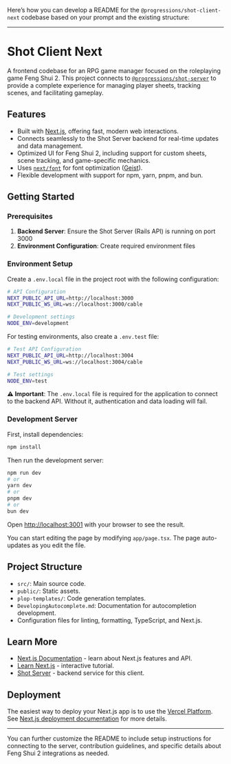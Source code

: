 Here’s how you can develop a README for the `@progressions/shot-client-next` codebase based on your prompt and the existing structure:

---

# Shot Client Next

A frontend codebase for an RPG game manager focused on the roleplaying game Feng Shui 2. This project connects to [`@progressions/shot-server`](https://github.com/progressions/shot-server) to provide a complete experience for managing player sheets, tracking scenes, and facilitating gameplay.

## Features

- Built with [Next.js](https://nextjs.org), offering fast, modern web interactions.
- Connects seamlessly to the Shot Server backend for real-time updates and data management.
- Optimized UI for Feng Shui 2, including support for custom sheets, scene tracking, and game-specific mechanics.
- Uses [`next/font`](https://nextjs.org/docs/app/building-your-application/optimizing/fonts) for font optimization ([Geist](https://vercel.com/font)).
- Flexible development with support for npm, yarn, pnpm, and bun.

## Getting Started

### Prerequisites

1. **Backend Server**: Ensure the Shot Server (Rails API) is running on port 3000
2. **Environment Configuration**: Create required environment files

### Environment Setup

Create a `.env.local` file in the project root with the following configuration:

```bash
# API Configuration
NEXT_PUBLIC_API_URL=http://localhost:3000
NEXT_PUBLIC_WS_URL=ws://localhost:3000/cable

# Development settings
NODE_ENV=development
```

For testing environments, also create a `.env.test` file:

```bash
# Test API Configuration  
NEXT_PUBLIC_API_URL=http://localhost:3004
NEXT_PUBLIC_WS_URL=ws://localhost:3004/cable

# Test settings
NODE_ENV=test
```

**⚠️ Important**: The `.env.local` file is required for the application to connect to the backend API. Without it, authentication and data loading will fail.

### Development Server

First, install dependencies:

```bash
npm install
```

Then run the development server:

```bash
npm run dev
# or
yarn dev
# or
pnpm dev
# or
bun dev
```

Open [http://localhost:3001](http://localhost:3001) with your browser to see the result.

You can start editing the page by modifying `app/page.tsx`. The page auto-updates as you edit the file.

## Project Structure

- `src/`: Main source code.
- `public/`: Static assets.
- `plop-templates/`: Code generation templates.
- `DevelopingAutocomplete.md`: Documentation for autocompletion development.
- Configuration files for linting, formatting, TypeScript, and Next.js.

## Learn More

- [Next.js Documentation](https://nextjs.org/docs) - learn about Next.js features and API.
- [Learn Next.js](https://nextjs.org/learn) - interactive tutorial.
- [Shot Server](https://github.com/progressions/shot-server) - backend service for this client.

## Deployment

The easiest way to deploy your Next.js app is to use the [Vercel Platform](https://vercel.com/new?utm_medium=default-template&filter=next.js&utm_source=create-next-app). See [Next.js deployment documentation](https://nextjs.org/docs/app/building-your-application/deploying) for more details.

---

You can further customize the README to include setup instructions for connecting to the server, contribution guidelines, and specific details about Feng Shui 2 integrations as needed.
